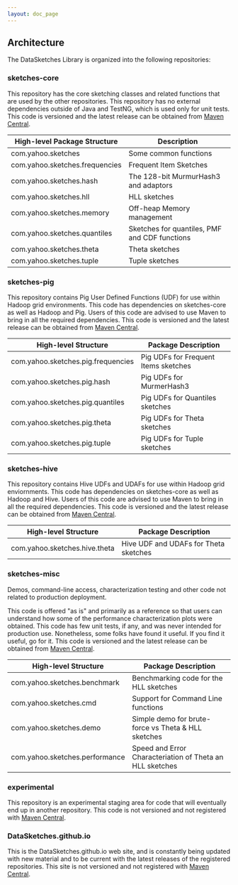 ```yaml
---
layout: doc_page
---
```


## Architecture

The DataSketches Library is organized into the following repositories:

### sketches-core
This repository has the core sketching classes and related functions that are used by the other 
repositories. 
This repository has no external dependencies outside of Java and TestNG, which is used only for 
unit tests. 
This code is versioned and the latest release can be obtained from
<a href="http://search.maven.org/#search|ga|1|datasketches">Maven Central<a/>.


High-level Package Structure   | Description
-------------------------------|---------------------
com.yahoo.sketches             | Some common functions
com.yahoo.sketches.frequencies | Frequent Item Sketches
com.yahoo.sketches.hash        | The 128-bit MurmurHash3 and adaptors
com.yahoo.sketches.hll         | HLL sketches
com.yahoo.sketches.memory      | Off-heap Memory management
com.yahoo.sketches.quantiles   | Sketches for quantiles, PMF and CDF functions
com.yahoo.sketches.theta       | Theta sketches
com.yahoo.sketches.tuple       | Tuple sketches


### sketches-pig
This repository contains Pig User Defined Functions (UDF) for use within Hadoop grid environments. 
This code has dependencies on sketches-core as well as Hadoop and Pig. 
Users of this code are advised to use Maven to bring in all the required dependencies.
This code is versioned and the latest release can be obtained from
<a href="http://search.maven.org/#search|ga|1|datasketches">Maven Central<a/>.

High-level Structure               | Package Description
-----------------------------------|---------------------
com.yahoo.sketches.pig.frequencies | Pig UDFs for Frequent Items sketches
com.yahoo.sketches.pig.hash        | Pig UDFs for MurmerHash3
com.yahoo.sketches.pig.quantiles   | Pig UDFs for Quantiles sketches
com.yahoo.sketches.pig.theta       | Pig UDFs for Theta sketches
com.yahoo.sketches.pig.tuple       | Pig UDFs for Tuple sketches


### sketches-hive
This repository contains Hive UDFs and UDAFs for use within Hadoop grid enviornments. 
This code has dependencies on sketches-core as well as Hadoop and Hive. 
Users of this code are advised to use Maven to bring in all the required dependencies.
This code is versioned and the latest release can be obtained from
<a href="http://search.maven.org/#search|ga|1|datasketches">Maven Central<a/>.

High-level Structure           | Package Description
-------------------------------|---------------------
com.yahoo.sketches.hive.theta  | Hive UDF and UDAFs for Theta sketches

### sketches-misc
Demos, command-line access, characterization testing and other code not related to production 
deployment.

This code is offered "as is" and primarily as a reference so that users can understand how some of 
the performance characterization plots were obtained. This code has few unit tests, if any, 
and was never intended for production use. 
Nonetheless, some folks have found it useful. If you find it useful, go for it. 
This code is versioned and the latest release can be obtained from
<a href="http://search.maven.org/#search|ga|1|datasketches">Maven Central<a/>.
    
High-level Structure               | Package Description
-----------------------------------|---------------------
com.yahoo.sketches.benchmark       | Benchmarking code for the HLL sketches
com.yahoo.sketches.cmd             | Support for Command Line functions
com.yahoo.sketches.demo            | Simple demo for brute-force vs Theta & HLL sketches
com.yahoo.sketches.performance     | Speed and Error Characteriation of Theta an HLL sketches

### experimental
This repository is an experimental staging area for code that will eventually end up in another 
repository. This code is not versioned and not registered with 
<a href="http://search.maven.org/#search|ga|1|datasketches">Maven Central<a/>.

### DataSketches.github.io
This is the DataSketches.github.io web site, and is constantly being updated with new material 
and to be current with the latest releases of the registered repositories.
This site is not versioned and not registered with 
<a href="http://search.maven.org/#search|ga|1|datasketches">Maven Central<a/>. 
  